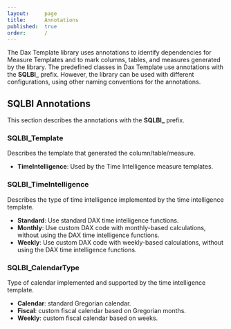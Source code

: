 ```yaml
---
layout:     page
title:      Annotations
published:  true
order:      /
---
```


The Dax Template library uses annotations to identify dependencies for Measure Templates and to mark columns, tables, and measures generated by the library.
The predefined classes in Dax Template use annotations with the **SQLBI_** prefix. However, the library can be used with different configurations, using other naming conventions for the annotations.

## SQLBI Annotations
This section describes the annotations with the **SQLBI_** prefix.

### SQLBI_Template
Describes the template that generated the column/table/measure.
- **TimeIntelligence**: Used by the Time Intelligence measure templates.

### SQLBI_TimeIntelligence
Describes the type of time intelligence implemented by the time intelligence template.
- **Standard**: Use standard DAX time intelligence functions.
- **Monthly**: Use custom DAX code with monthly-based calculations, without using the DAX time intelligence functions.
- **Weekly**: Use custom DAX code with weekly-based calculations, without using the DAX time intelligence functions.

### SQLBI_CalendarType
Type of calendar implemented and supported by the time intelligence template.
- **Calendar**: standard Gregorian calendar.
- **Fiscal**: custom fiscal calendar based on Gregorian months.
- **Weekly**: custom fiscal calendar based on weeks.


